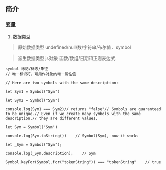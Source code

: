## 简介

### 变量

1. 数据类型

> 原始数据类型 undefined/null/数/字符串/布尔值、symbol

> 派生数据类型 js对象 函数/数组/日期和正则表达式

```
symbol 标记/标志/象征
// 唯一标识符，可用作对象的唯一属性值

// Here are two symbols with the same description:

let Sym1 = Symbol("Sym")

let Sym2 = Symbol("Sym")

console.log(Sym1 === Sym2)// returns "false"// Symbols are guaranteed to be unique.// Even if we create many symbols with the same description,// they are different values.

let Sym = Symbol("Sym")

console.log(Sym.toString())    // Symbol(Sym), now it works

let _Sym = Symbol("Sym");

console.log(_Sym.description);    // Sym

Symbol.keyFor(Symbol.for("tokenString")) === "tokenString"    // true
```

